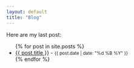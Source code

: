 ```yaml
---
layout: default
title: "Blog"
---
```

Here are my last post:

<ul>
  {% for post in site.posts %}
    <li>
      <a href="{{ post.url }}">{{ post.title }}</a> - <small>{{ post.date | date: "%d %B %Y" }}</small>
    </li>
  {% endfor %}
</ul>
